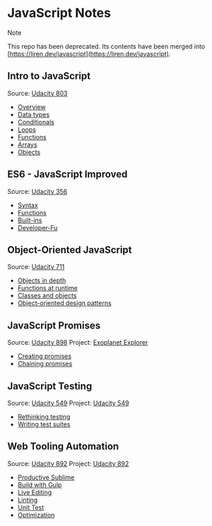 # JavaScript Notes

> [!NOTE]
> This repo has been deprecated. Its contents have been merged into [https://liren.dev/javascript](https://liren.dev/javascript).

## Intro to JavaScript
Source: [Udacity 803](https://www.udacity.com/course/intro-to-javascript--ud803)
* [Overview](intro-to-javascript/01-javascript.md)
* [Data types](intro-to-javascript/02-data-types.md)
* [Conditionals](intro-to-javascript/03-conditionals.md)
* [Loops](intro-to-javascript/04-loops.md)
* [Functions](intro-to-javascript/05-functions.md)
* [Arrays](intro-to-javascript/06-arrays.md)
* [Objects](intro-to-javascript/07-objects.md)

## ES6 - JavaScript Improved
Source: [Udacity 356](https://www.udacity.com/course/es6-javascript-improved--ud356)
* [Syntax](es6-javascript-improved/01-syntax.md)
* [Functions](es6-javascript-improved/02-functions.md)
* [Built-ins](es6-javascript-improved/03-built-ins.md)
* [Developer-Fu](es6-javascript-improved/04-developer-fu.md)

## Object-Oriented JavaScript
Source: [Udacity 711](https://www.udacity.com/course/object-oriented-javascript--ud711)
* [Objects in depth](object-oriented-javascript/01-objects-in-depth.md)
* [Functions at runtime](object-oriented-javascript/02-functions-at-runtime.md)
* [Classes and objects](object-oriented-javascript/03-classes-and-objects.md)
* [Object-oriented design patterns](object-oriented-javascript/04-objects-oriented-design-patterns.md)

## JavaScript Promises
Source: [Udacity 898](https://www.udacity.com/course/javascript-promises--ud898)
Project: [Exoplanet Explorer](https://github.com/udacity/exoplanet-explorer)
* [Creating promises](javascript-promises/01-creating-promises.md)
* [Chaining promises](javascript-promises/02-chaining-promises.md)

## JavaScript Testing
Source: [Udacity 549](https://www.udacity.com/course/javascript-testing--ud549)
Project: [Udacity 549](https://github.com/udacity/ud549)
* [Rethinking testing](javascript-testing/01-rethinking-testing.md)
* [Writing test suites](javascript-testing/02-writing-test-suites.md)

## Web Tooling Automation
Source: [Udacity 892](https://www.udacity.com/course/web-tooling-automation--ud892)
Project: [Udacity 892](https://github.com/udacity/ud892)
* [Productive Sublime](web-tooling-automation/01-productive-sublime.md)
* [Build with Gulp](web-tooling-automation/02-build-with-gulp.md)
* [Live Editing](web-tooling-automation/03-live-editing.md)
* [Linting](web-tooling-automation/04-linting.md)
* [Unit Test](web-tooling-automation/05-unit-test.md)
* [Optimization](web-tooling-automation/06-optimization.md)
